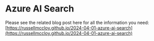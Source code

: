# Azure AI Search

Please see the related blog post here for all the information you need: [https://russellmccloy.github.io/2024-04-01-azure-ai-search](https://russellmccloy.github.io/2024-04-01-azure-ai-search)
